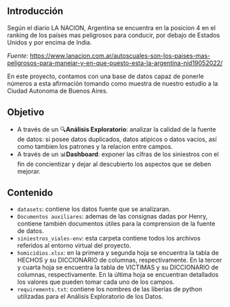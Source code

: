 ## Introducción

Según el diario LA NACION, Argentina se encuentra en la posicion 4 en el ranking de los países mas peligrosos para conducir, por debajo de Estados Unidos y por encima de India.

*Fuente:* https://www.lanacion.com.ar/autoscuales-son-los-paises-mas-peligrosos-para-manejar-y-en-que-puesto-esta-la-argentina-nid19052022/

En este proyecto, contamos con una base de datos capaz de ponerle números a esta afirmación tomando como muestra de nuestro estudio a la Ciudad Autonoma de Buenos Aires.

## Objetivo

- A través de un 🔍**Análisis Exploratorio**: analizar la calidad de la fuente de datos: si posee datos duplicados, datos atipicos o datos vacíos, así como tambien los patrones y la relacion entre campos.
- A través de un 📊**Dashboard**: exponer las cifras de los siniestros con el fin de concientizar y dejar al descubierto los aspectos que se deben mejorar.

## Contenido

- `datasets`: contiene los datos fuente que se analizaran.
- `Documentos auxiliares`: ademas de las consignas dadas por Henry, contiene también documentos útiles para la comprension de la fuente de datos.
- `siniestros_viales-env`: esta carpeta contiene todos los archivos referidos al entorno virtual del proyecto.
- `homicidios.xlsx`: en la primera y segunda hoja se encuentra la tabla de HECHOS y su DICCIONARIO de columnas, respectivamente. En la tercer y cuarta hoja se encuentra la tabla de VICTIMAS y su DICCIONARIO de columnas, respectivamente. En la última hoja se encuentran detallados los valores que pueden tomar cada uno de los campos.
- `requirements.txt`: contiene los nombres de las liberías de python utilizadas para el Análisis Exploratorio de los Datos.